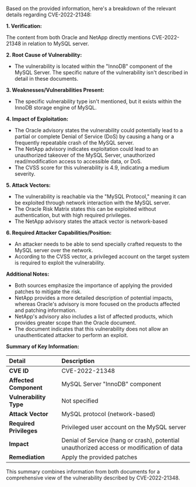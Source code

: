 Based on the provided information, here's a breakdown of the relevant details regarding CVE-2022-21348:

**1. Verification:**

The content from both Oracle and NetApp directly mentions CVE-2022-21348 in relation to MySQL server.

**2. Root Cause of Vulnerability:**

   - The vulnerability is located within the "InnoDB" component of the MySQL Server. The specific nature of the vulnerability isn't described in detail in these documents.

**3. Weaknesses/Vulnerabilities Present:**

   - The specific vulnerability type isn't mentioned, but it exists within the InnoDB storage engine of MySQL.

**4. Impact of Exploitation:**

   -   The Oracle advisory states the vulnerability could potentially lead to a partial or complete Denial of Service (DoS) by causing a hang or a frequently repeatable crash of the MySQL server.
   -   The NetApp advisory indicates exploitation could lead to an unauthorized takeover of the MySQL Server, unauthorized read/modification access to accessible data, or DoS.
   - The CVSS score for this vulnerability is 4.9, indicating a medium severity.

**5. Attack Vectors:**

   -   The vulnerability is reachable via the "MySQL Protocol," meaning it can be exploited through network interaction with the MySQL server.
   -   The Oracle Risk Matrix states this can be exploited without authentication, but with high required privileges. 
   -  The NetApp advisory states the attack vector is network-based

**6. Required Attacker Capabilities/Position:**

   -   An attacker needs to be able to send specially crafted requests to the MySQL server over the network.
   -   According to the CVSS vector, a privileged account on the target system is required to exploit the vulnerability.

**Additional Notes:**

*   Both sources emphasize the importance of applying the provided patches to mitigate the risk.
*   NetApp provides a more detailed description of potential impacts, whereas Oracle's advisory is more focused on the products affected and patching information.
*   NetApp's advisory also includes a list of affected products, which provides greater scope than the Oracle document.
* The document indicates that this vulnerability does not allow an unauthenticated attacker to perform an exploit.

**Summary of Key Information:**

| Detail                        | Description                                                                                                                                                   |
| :---------------------------- | :------------------------------------------------------------------------------------------------------------------------------------------------------------ |
| **CVE ID**                    | CVE-2022-21348                                                                                                                                             |
| **Affected Component**          | MySQL Server "InnoDB" component                                                                                                                                |
| **Vulnerability Type** | Not specified |
| **Attack Vector**              | MySQL protocol (network-based)                                                                                                                             |
| **Required Privileges**          | Privileged user account on the MySQL server                                                                                      |
| **Impact**                     | Denial of Service (hang or crash), potential unauthorized access or modification of data                                                                                             |
| **Remediation**                 | Apply the provided patches                                                                                                                               |

This summary combines information from both documents for a comprehensive view of the vulnerability described by CVE-2022-21348.